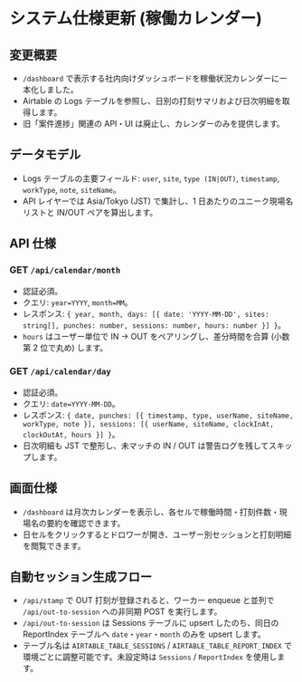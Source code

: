 # システム仕様更新 (稼働カレンダー)

## 変更概要
- `/dashboard` で表示する社内向けダッシュボードを稼働状況カレンダーに一本化しました。
- Airtable の Logs テーブルを参照し、日別の打刻サマリおよび日次明細を取得します。
- 旧「案件進捗」関連の API・UI は廃止し、カレンダーのみを提供します。

## データモデル
- Logs テーブルの主要フィールド: `user`, `site`, `type (IN|OUT)`, `timestamp`, `workType`, `note`, `siteName`。
- API レイヤーでは Asia/Tokyo (JST) で集計し、1 日あたりのユニーク現場名リストと IN/OUT ペアを算出します。

## API 仕様

### GET `/api/calendar/month`
- 認証必須。
- クエリ: `year=YYYY`, `month=MM`。
- レスポンス: `{ year, month, days: [{ date: 'YYYY-MM-DD', sites: string[], punches: number, sessions: number, hours: number }] }`。
- `hours` はユーザー単位で IN → OUT をペアリングし、差分時間を合算 (小数第 2 位で丸め) します。

### GET `/api/calendar/day`
- 認証必須。
- クエリ: `date=YYYY-MM-DD`。
- レスポンス: `{ date, punches: [{ timestamp, type, userName, siteName, workType, note }], sessions: [{ userName, siteName, clockInAt, clockOutAt, hours }] }`。
- 日次明細も JST で整形し、未マッチの IN / OUT は警告ログを残してスキップします。

## 画面仕様
- `/dashboard` は月次カレンダーを表示し、各セルで稼働時間・打刻件数・現場名の要約を確認できます。
- 日セルをクリックするとドロワーが開き、ユーザー別セッションと打刻明細を閲覧できます。

## 自動セッション生成フロー
- `/api/stamp` で OUT 打刻が登録されると、ワーカー enqueue と並列で `/api/out-to-session` への非同期 POST を実行します。
- `/api/out-to-session` は Sessions テーブルに upsert したのち、同日の ReportIndex テーブルへ `date`・`year`・`month` のみを upsert します。
- テーブル名は `AIRTABLE_TABLE_SESSIONS` / `AIRTABLE_TABLE_REPORT_INDEX` で環境ごとに調整可能です。未設定時は `Sessions` / `ReportIndex` を使用します。
